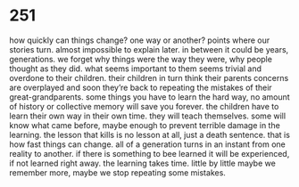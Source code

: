 # 251

how quickly can things change? one way or another? points where our stories turn. almost impossible to explain later. in between it could be years, generations. we forget why things were the way they were, why people thought as they did. what seems important to them seems trivial and overdone to their children. their children in turn think their parents concerns are overplayed and soon they’re back to repeating the mistakes of their great-grandparents. some things you have to learn the hard way, no amount of history or collective memory will save you forever. the children have to learn their own way in their own time. they will teach themselves. some will know what came before, maybe enough to prevent terrible damage in the learning. the lesson that kills is no lesson at all, just a death sentence. that is how fast things can change. all of a generation turns in an instant from one reality to another. if there is something to bee learned it will be experienced, if not learned right away. the learning takes time. little by little maybe we remember more, maybe we stop repeating some mistakes. 